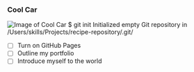 ### Cool Car
![Image of Cool Car](https://wallpapercave.com/wp/5JSyeFN.jpg)
$ git init
Initialized empty Git repository in /Users/skills/Projects/recipe-repository/.git/
- [ ] Turn on GitHub Pages
- [ ] Outline my portfolio
- [ ] Introduce myself to the world
